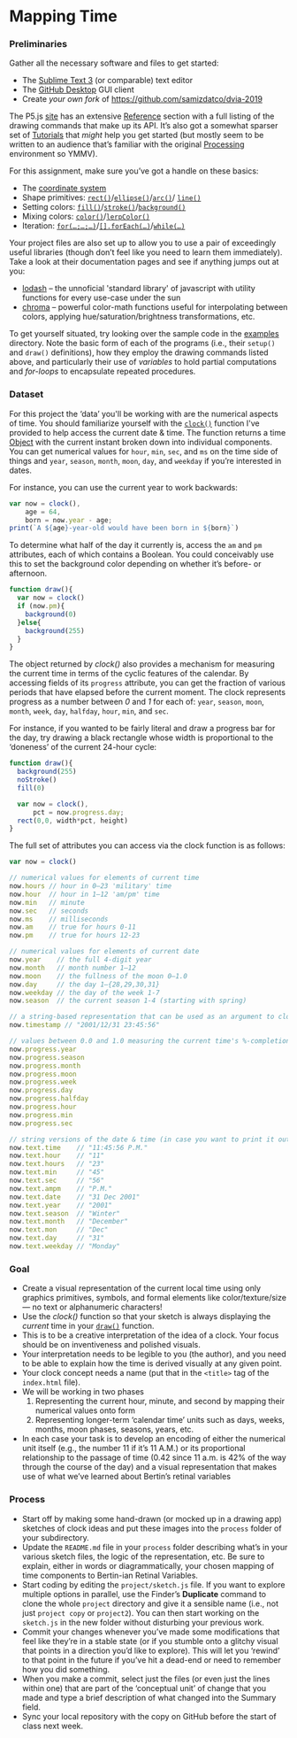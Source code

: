 # Mapping Time

### Preliminaries

Gather all the necessary software and files to get started:

- The [Sublime Text 3](http://www.sublimetext.com) (or comparable) text editor
- The [GitHub Desktop](https://desktop.github.com) GUI client
- Create *your own fork* of https://github.com/samizdatco/dvia-2019

The P5.js [site](https://p5js.org) has an extensive [Reference](https://p5js.org/reference/) section with a full listing of the drawing commands that make up its API. It’s also got a somewhat sparser set of [Tutorials](https://p5js.org/learn/) that *might* help you get started (but mostly seem to be written to an audience that’s familiar with the original [Processing](http://processing.org/) environment so YMMV).

For this assignment, make sure you’ve got a handle on these basics:

- The [coordinate system](https://processing.org/tutorials/drawing/)
- Shape primitives: [`rect()`](https://p5js.org/reference/#/p5/rect)/[`ellipse()`](https://p5js.org/reference/#/p5/ellipse)/[`arc()`](https://p5js.org/reference/#/p5/arc)/
[`line()`](https://p5js.org/reference/#/p5/line)
- Setting colors: [`fill()`](https://p5js.org/reference/#/p5/fill)/[`stroke()`](https://p5js.org/reference/#/p5/stroke)/[`background()`](https://p5js.org/reference/#/p5/background)
- Mixing colors: [`color()`](https://p5js.org/reference/#/p5/color)/[`lerpColor()`](https://p5js.org/reference/#/p5/lerpColor)
- Iteration: [`for(…;…;…)`](https://developer.mozilla.org/en-US/docs/Web/JavaScript/Reference/Statements/for)/[`[].forEach(…)`](https://developer.mozilla.org/en-US/docs/Web/JavaScript/Reference/Global_Objects/Array/forEach)/[`while(…)`](https://developer.mozilla.org/en-US/docs/Web/JavaScript/Reference/Statements/while)

Your project files are also set up to allow you to use a pair of exceedingly useful libraries (though don’t feel like you need to learn them immediately). Take a look at their documentation pages and see if anything jumps out at you:

* [lodash](https://lodash.com/docs) – the unnoficial 'standard library' of javascript with utility functions for every use-case under the sun
* [chroma](https://vis4.net/chromajs/) – powerful color-math functions useful for interpolating between colors, applying hue/saturation/brightness transformations, etc.

To get yourself situated, try looking over the sample code in the [examples](./examples) directory. Note the basic form of each of the programs (i.e., their `setup()` and `draw()` definitions), how they employ the drawing commands listed above, and particularly their use of *variables* to hold partial computations and *for-loops* to encapsulate repeated procedures.


### Dataset

For this project the ‘data’ you'll be working with are the numerical aspects of time. You should familiarize yourself with the [`clock()`](libraries/clock.js) function I've provided to help access the current date & time. The function returns a time [Object](https://developer.mozilla.org/en-US/docs/Learn/JavaScript/Objects/Basics) with the current instant broken down into individual components. You can get numerical values for `hour`, `min`, `sec`, and `ms` on the time side of things and `year`, `season`, `month`, `moon`, `day`, and `weekday` if you’re interested in dates.

For instance, you can use the current year to work backwards:

```js
var now = clock(),
    age = 64,
    born = now.year - age;
print(`A ${age}-year-old would have been born in ${born}`)
```

To determine what half of the day it currently is, access the `am` and `pm` attributes, each of which contains a Boolean. You could conceivably use this to set the background color depending on whether it’s before- or afternoon.

```js
function draw(){
  var now = clock()
  if (now.pm){
    background(0)
  }else{
    background(255)
  }
}
```

The object returned by *clock()* also provides a mechanism for measuring the current time in terms of the cyclic features of the calendar. By accessing fields of its `progress` attribute, you can get the fraction of various periods that have elapsed before the current moment. The clock represents progress as a number between *0* and *1* for each of: `year`, `season`, `moon`, `month`, `week`, `day`, `halfday`, `hour`, `min`, and `sec`.

For instance, if you wanted to be fairly literal and draw a progress bar for the day, try drawing a black rectangle whose width is proportional to the ‘doneness’ of the current 24-hour cycle:

```js
function draw(){
  background(255)
  noStroke()
  fill(0)

  var now = clock(),
      pct = now.progress.day;
  rect(0,0, width*pct, height)
}
```


The full set of attributes you can access via the clock function is as follows:

```js
var now = clock()

// numerical values for elements of current time
now.hours // hour in 0–23 'military' time
now.hour  // hour in 1–12 'am/pm' time
now.min   // minute
now.sec   // seconds
now.ms    // milliseconds
now.am    // true for hours 0-11
now.pm    // true for hours 12-23

// numerical values for elements of current date
now.year    // the full 4-digit year
now.month   // month number 1–12
now.moon    // the fullness of the moon 0–1.0
now.day     // the day 1–{28,29,30,31}
now.weekday // the day of the week 1-7
now.season  // the current season 1-4 (starting with spring)

// a string-based representation that can be used as an argument to clockStart
now.timestamp // "2001/12/31 23:45:56"

// values between 0.0 and 1.0 measuring the current time's %-completion of various cycles
now.progress.year
now.progress.season
now.progress.month
now.progress.moon
now.progress.week
now.progress.day
now.progress.halfday
now.progress.hour
now.progress.min
now.progress.sec

// string versions of the date & time (in case you want to print it out)
now.text.time    // "11:45:56 P.M."
now.text.hour    // "11"
now.text.hours   // "23"
now.text.min     // "45"
now.text.sec     // "56"
now.text.ampm    // "P.M."
now.text.date    // "31 Dec 2001"
now.text.year    // "2001"
now.text.season  // "Winter"
now.text.month   // "December"
now.text.mon     // "Dec"
now.text.day     // "31"
now.text.weekday // "Monday"
```

### Goal

- Create a visual representation of the current local time using only graphics primitives, symbols, and formal elements like color/texture/size — no text or alphanumeric characters!
- Use the *clock()* function so that your sketch is always displaying the *current* time in your [`draw()`](https://p5js.org/reference/#/p5/draw) function.
- This is to be a creative interpretation of the idea of a clock. Your focus should be on inventiveness and polished visuals.
- Your interpretation needs to be legible to you (the author), and you need to be able to explain how the time is derived visually at any given point.
- Your clock concept needs a name (put that in the `<title>` tag of the `index.html` file).
- We will be working in two phases
    1. Representing the current hour, minute, and second by mapping their numerical values onto form
    2. Representing longer-term ‘calendar time’ units such as days, weeks, months, moon phases, seasons, years, etc.
- In each case your task is to develop an encoding of either the numerical unit itself (e.g., the number 11 if it’s 11 A.M.) or its proportional relationship to the passage of time (0.42 since 11 a.m. is 42% of the way through the course of the day) and a visual representation that makes use of what we’ve learned about Bertin’s retinal variables


### Process

- Start off by making some hand-drawn (or mocked up in a drawing app) sketches of clock ideas and put these images into the `process` folder of your subdirectory.
- Update the `README.md` file in your `process` folder describing what’s in your various sketch files, the logic of the representation, etc. Be sure to explain, either in words or diagrammatically, your chosen mapping of time components to Bertin-ian Retinal Variables.
- Start coding by editing the `project/sketch.js` file. If you want to explore multiple options in parallel, use the Finder’s **Duplicate** command to clone the whole `project` directory and give it a sensible name (i.e., not just `project copy` or `project2`). You can then start working on the `sketch.js` in the new folder without disturbing your previous work.
- Commit your changes whenever you’ve made some modifications that feel like they’re in a stable state (or if you stumble onto a glitchy visual that points in a direction you’d like to explore). This will let you ‘rewind’ to that point in the future if you’ve hit a dead-end or need to remember how you did something.
- When you make a commit, select just the files (or even just the lines within one) that are part of the ‘conceptual unit’ of change that you made and type a brief description of what changed into the Summary field.
- Sync your local repository with the copy on GitHub before the start of class next week.
